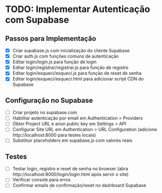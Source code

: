 # TODO: Implementar Autenticação com Supabase

## Passos para Implementação
- [x] Criar supabase.js com inicialização do cliente Supabase
- [x] Criar auth.js com funções comuns de autenticação
- [x] Editar login/login.js para função de login
- [x] Editar login/registrar/registrar.js para função de registro
- [x] Editar login/esqueci/esqueci.js para função de reset de senha
- [x] Editar login/esqueci/esqueci.html para adicionar script CDN do Supabase

## Configuração no Supabase
- [ ] Criar projeto no supabase.com
- [ ] Habilitar autenticação por email em Authentication > Providers
- [ ] Obter Project URL e anon public key em Settings > API
- [ ] Configurar Site URL em Authentication > URL Configuration (adicione http://localhost:8000 para testes locais)
- [ ] Substituir placeholders em supabase.js com valores reais

## Testes
- [ ] Testar login, registro e reset de senha no browser (abra http://localhost:8000/login/login.html após servir o site)
- [ ] Verificar console para erros
- [ ] Confirmar emails de confirmação/reset no dashboard Supabase
